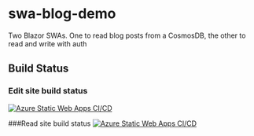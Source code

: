 # swa-blog-demo
Two Blazor SWAs. One to read blog posts from a CosmosDB, the other to read and write with auth

## Build Status

### Edit site build status
[![Azure Static Web Apps CI/CD](https://github.com/StacyCash/swa-blog-demo/actions/workflows/azure-static-web-apps-zealous-moss-0d3789303.yml/badge.svg)](https://github.com/StacyCash/swa-blog-demo/actions/workflows/azure-static-web-apps-zealous-moss-0d3789303.yml)

###Read site build status
[![Azure Static Web Apps CI/CD](https://github.com/StacyCash/swa-blog-demo/actions/workflows/azure-static-web-apps-delightful-cliff-02545aa03.yml/badge.svg)](https://github.com/StacyCash/swa-blog-demo/actions/workflows/azure-static-web-apps-delightful-cliff-02545aa03.yml)

